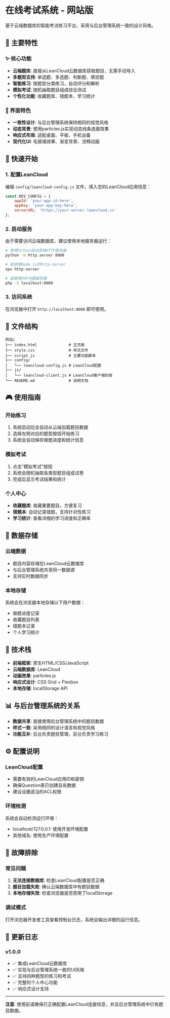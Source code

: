 # 在线考试系统 - 网站版

基于云端数据库的智能考试练习平台，采用与后台管理系统一致的设计风格。

## 🎯 主要特性

### ✨ 核心功能
- **云端题库**: 直接从LeanCloud云数据库获取题目，无需手动导入
- **多题型支持**: 单选题、多选题、判断题、填空题
- **智能练习**: 按题型分类练习，自动评分和解析
- **模拟考试**: 随机抽取题目组成综合测试
- **个性化功能**: 收藏题库、错题本、学习统计

### 🎨 界面特色
- **一致性设计**: 与后台管理系统保持相同的视觉风格
- **动态背景**: 使用particles.js实现动态线条连接效果
- **响应式布局**: 适配桌面、平板、手机设备
- **现代化UI**: 毛玻璃效果、渐变背景、流畅动画

## 🚀 快速开始

### 1. 配置LeanCloud
编辑 `config/leancloud-config.js` 文件，填入您的LeanCloud应用信息：

```javascript
const DEV_CONFIG = {
    appId: 'your-app-id-here',
    appKey: 'your-app-key-here', 
    serverURL: 'https://your-server.leancloud.cn'
};
```

### 2. 启动服务
由于需要访问云端数据库，建议使用本地服务器运行：

```bash
# 使用Python启动简单HTTP服务器
python -m http.server 8000

# 或使用Node.js的http-server
npx http-server

# 或使用PHP内置服务器
php -S localhost:8000
```

### 3. 访问系统
在浏览器中打开 `http://localhost:8000` 即可使用。

## 📁 文件结构

```
网站/
├── index.html              # 主页面
├── style.css               # 样式文件
├── script.js               # 主要功能脚本
├── config/
│   └── leancloud-config.js # LeanCloud配置
├── js/
│   └── leancloud-client.js # LeanCloud客户端封装
└── README.md               # 说明文档
```

## 🎮 使用指南

### 开始练习
1. 系统启动后会自动从云端加载题目数据
2. 选择左侧对应的题型按钮开始练习
3. 系统会自动保存做题进度和统计信息

### 模拟考试
1. 点击"模拟考试"按钮
2. 系统会随机抽取各类型题目组成试卷
3. 完成后显示考试结果和统计

### 个人中心
- **收藏题库**: 收藏重要题目，方便复习
- **错题本**: 自动记录错题，支持针对性练习
- **学习统计**: 查看详细的学习进度和正确率

## 💾 数据存储

### 云端数据
- 题目内容存储在LeanCloud云数据库
- 与后台管理系统共享同一数据源
- 支持实时数据同步

### 本地存储
系统会在浏览器本地存储以下用户数据：
- 做题进度记录
- 收藏题目列表  
- 错题本记录
- 个人学习统计

## 🔧 技术栈

- **前端框架**: 原生HTML/CSS/JavaScript
- **云端数据库**: LeanCloud
- **动画效果**: particles.js
- **响应式设计**: CSS Grid + Flexbox
- **本地存储**: localStorage API

## 📊 与后台管理系统的关系

- **数据共享**: 直接使用后台管理系统中的题目数据
- **样式一致**: 采用相同的设计语言和视觉风格
- **功能互补**: 后台负责题目管理，前台负责学习练习

## ⚙️ 配置说明

### LeanCloud配置
- 需要有效的LeanCloud应用ID和密钥
- 确保Question表已创建且有数据
- 建议设置适当的ACL权限

### 环境检测
系统会自动检测运行环境：
- localhost/127.0.0.1: 使用开发环境配置
- 其他域名: 使用生产环境配置

## 🐛 故障排除

### 常见问题
1. **无法连接数据库**: 检查LeanCloud配置是否正确
2. **题目加载失败**: 确认云端数据库中有题目数据
3. **本地存储失效**: 检查浏览器是否禁用了localStorage

### 调试模式
打开浏览器开发者工具查看控制台日志，系统会输出详细的运行信息。

## 📝 更新日志

### v1.0.0
- ✅ 集成LeanCloud云数据库
- ✅ 实现与后台管理系统一致的UI风格
- ✅ 支持四种题型的练习和考试
- ✅ 完整的个人中心功能
- ✅ 响应式设计支持

---

**注意**: 使用前请确保已正确配置LeanCloud连接信息，并且后台管理系统中已有题目数据。